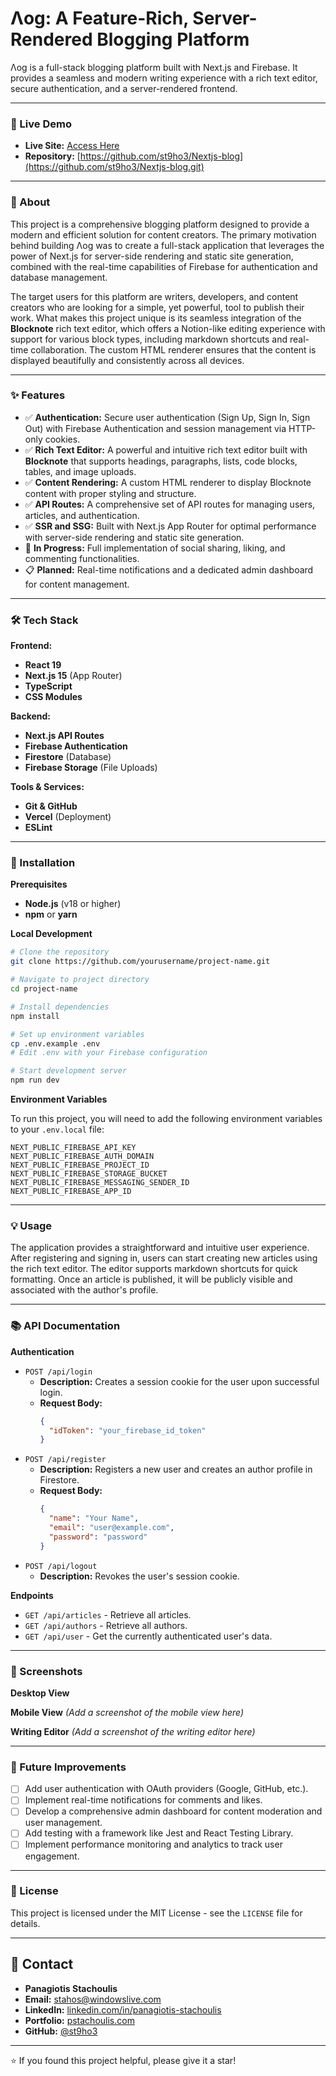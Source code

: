 # Λog: A Feature-Rich, Server-Rendered Blogging Platform

Λog is a full-stack blogging platform built with Next.js and Firebase. It provides a seamless and modern writing experience with a rich text editor, secure authentication, and a server-rendered frontend.

-----

### 🚀 Live Demo

  * **Live Site:** [Access Here](https://nextjs-blog-ten-liard-59.vercel.app)
  * **Repository:** [https://github.com/st9ho3/Nextjs-blog](https://github.com/st9ho3/Nextjs-blog.git)

-----

### 🎯 About

This project is a comprehensive blogging platform designed to provide a modern and efficient solution for content creators. The primary motivation behind building Λog was to create a full-stack application that leverages the power of Next.js for server-side rendering and static site generation, combined with the real-time capabilities of Firebase for authentication and database management.

The target users for this platform are writers, developers, and content creators who are looking for a simple, yet powerful, tool to publish their work. What makes this project unique is its seamless integration of the **Blocknote** rich text editor, which offers a Notion-like editing experience with support for various block types, including markdown shortcuts and real-time collaboration. The custom HTML renderer ensures that the content is displayed beautifully and consistently across all devices.

-----

### ✨ Features

  * ✅ **Authentication:** Secure user authentication (Sign Up, Sign In, Sign Out) with Firebase Authentication and session management via HTTP-only cookies.
  * ✅ **Rich Text Editor:** A powerful and intuitive rich text editor built with **Blocknote** that supports headings, paragraphs, lists, code blocks, tables, and image uploads.
  * ✅ **Content Rendering:** A custom HTML renderer to display Blocknote content with proper styling and structure.
  * ✅ **API Routes:** A comprehensive set of API routes for managing users, articles, and authentication.
  * ✅ **SSR and SSG:** Built with Next.js App Router for optimal performance with server-side rendering and static site generation.
  * 🔄 **In Progress:** Full implementation of social sharing, liking, and commenting functionalities.
  * 📋 **Planned:** Real-time notifications and a dedicated admin dashboard for content management.

-----

### 🛠️ Tech Stack

**Frontend:**

  * **React 19**
  * **Next.js 15** (App Router)
  * **TypeScript**
  * **CSS Modules**

**Backend:**

  * **Next.js API Routes**
  * **Firebase Authentication**
  * **Firestore** (Database)
  * **Firebase Storage** (File Uploads)

**Tools & Services:**

  * **Git & GitHub**
  * **Vercel** (Deployment)
  * **ESLint**

-----

### 🚀 Installation

**Prerequisites**

  * **Node.js** (v18 or higher)
  * **npm** or **yarn**

**Local Development**

```bash
# Clone the repository
git clone https://github.com/yourusername/project-name.git

# Navigate to project directory
cd project-name

# Install dependencies
npm install

# Set up environment variables
cp .env.example .env
# Edit .env with your Firebase configuration

# Start development server
npm run dev
```

**Environment Variables**

To run this project, you will need to add the following environment variables to your `.env.local` file:

`NEXT_PUBLIC_FIREBASE_API_KEY`  
`NEXT_PUBLIC_FIREBASE_AUTH_DOMAIN`  
`NEXT_PUBLIC_FIREBASE_PROJECT_ID`  
`NEXT_PUBLIC_FIREBASE_STORAGE_BUCKET`  
`NEXT_PUBLIC_FIREBASE_MESSAGING_SENDER_ID`  
`NEXT_PUBLIC_FIREBASE_APP_ID`

-----

### 💡 Usage

The application provides a straightforward and intuitive user experience. After registering and signing in, users can start creating new articles using the rich text editor. The editor supports markdown shortcuts for quick formatting. Once an article is published, it will be publicly visible and associated with the author's profile.

-----

### 📚 API Documentation

**Authentication**

  * `POST /api/login`
      * **Description:** Creates a session cookie for the user upon successful login.
      * **Request Body:**
        ```json
        {
          "idToken": "your_firebase_id_token"
        }
        ```
  * `POST /api/register`
      * **Description:** Registers a new user and creates an author profile in Firestore.
      * **Request Body:**
        ```json
        {
          "name": "Your Name",
          "email": "user@example.com",
          "password": "password"
        }
        ```
  * `POST /api/logout`
      * **Description:** Revokes the user's session cookie.

**Endpoints**

  * `GET /api/articles` - Retrieve all articles.
  * `GET /api/authors` - Retrieve all authors.
  * `GET /api/user` - Get the currently authenticated user's data.

-----

### 📸 Screenshots

**Desktop View** 

**Mobile View** *(Add a screenshot of the mobile view here)*

**Writing Editor** *(Add a screenshot of the writing editor here)*

-----

### 🚧 Future Improvements

  * [ ] Add user authentication with OAuth providers (Google, GitHub, etc.).
  * [ ] Implement real-time notifications for comments and likes.
  * [ ] Develop a comprehensive admin dashboard for content moderation and user management.
  * [ ] Add testing with a framework like Jest and React Testing Library.
  * [ ] Implement performance monitoring and analytics to track user engagement.

-----

### 📄 License

This project is licensed under the MIT License - see the `LICENSE` file for details.

-----

## 👤 Contact

  * **Panagiotis Stachoulis**
  * **Email:** stahos@windowslive.com
  * **LinkedIn:** [linkedin.com/in/panagiotis-stachoulis](https://www.linkedin.com/in/panagiotis-stachoulis-586605291?lipi=urn%3Ali%3Apage%3Ad_flagship3_profile_view_base_contact_details%3B1QZJsuE%2FQxWX7HDghoh9yQ%3D%3D)
  * **Portfolio:** [pstachoulis.com](https://pstachoulis.com/)
  * **GitHub:** [@st9ho3](https://github.com/st9ho3)

-----

⭐ If you found this project helpful, please give it a star\!

